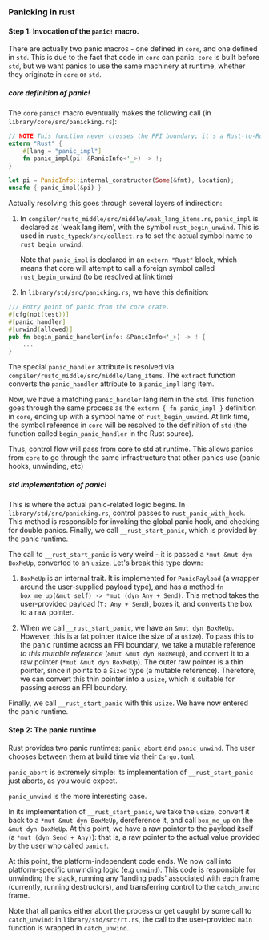 ### Panicking in rust ###

#### Step 1: Invocation of the `panic!` macro.

There are actually two panic macros - one defined in `core`, and one defined in `std`.
This is due to the fact that code in `core` can panic. `core` is built before `std`,
but we want panics to use the same machinery at runtime, whether they originate in `core`
or `std`.

##### core definition of panic!

The `core` `panic!` macro eventually makes the following call (in `library/core/src/panicking.rs`):

```rust
// NOTE This function never crosses the FFI boundary; it's a Rust-to-Rust call
extern "Rust" {
    #[lang = "panic_impl"]
    fn panic_impl(pi: &PanicInfo<'_>) -> !;
}

let pi = PanicInfo::internal_constructor(Some(&fmt), location);
unsafe { panic_impl(&pi) }
```

Actually resolving this goes through several layers of indirection:

1. In `compiler/rustc_middle/src/middle/weak_lang_items.rs`, `panic_impl` is declared as 'weak lang item',
   with the symbol `rust_begin_unwind`. This is used in `rustc_typeck/src/collect.rs`
   to set the actual symbol name to `rust_begin_unwind`.

   Note that `panic_impl` is declared in an `extern "Rust"` block,
   which means that core will attempt to call a foreign symbol called `rust_begin_unwind`
   (to be resolved at link time)

2. In `library/std/src/panicking.rs`, we have this definition:

```rust
/// Entry point of panic from the core crate.
#[cfg(not(test))]
#[panic_handler]
#[unwind(allowed)]
pub fn begin_panic_handler(info: &PanicInfo<'_>) -> ! {
    ...
}
```

The special `panic_handler` attribute is resolved via `compiler/rustc_middle/src/middle/lang_items`.
The `extract` function converts the `panic_handler` attribute to a `panic_impl` lang item.

Now, we have a matching `panic_handler` lang item in the `std`. This function goes
through the same process as the `extern { fn panic_impl }` definition in `core`, ending
up with a symbol name of `rust_begin_unwind`. At link time, the symbol reference in `core`
will be resolved to the definition of `std` (the function called `begin_panic_handler` in the
Rust source).

Thus, control flow will pass from core to std at runtime. This allows panics from `core`
to go through the same infrastructure that other panics use (panic hooks, unwinding, etc)

##### std implementation of panic!

This is where the actual panic-related logic begins. In `library/std/src/panicking.rs`,
control passes to `rust_panic_with_hook`. This method is responsible
for invoking the global panic hook, and checking for double panics. Finally,
we call `__rust_start_panic`, which is provided by the panic runtime.

The call to `__rust_start_panic` is very weird - it is passed a `*mut &mut dyn BoxMeUp`,
converted to an `usize`. Let's break this type down:

1. `BoxMeUp` is an internal trait. It is implemented for `PanicPayload`
(a wrapper around the user-supplied payload type), and has a method
`fn box_me_up(&mut self) -> *mut (dyn Any + Send)`.
This method takes the user-provided payload (`T: Any + Send`),
boxes it, and converts the box to a raw pointer.

2. When we call `__rust_start_panic`, we have an `&mut dyn BoxMeUp`.
However, this is a fat pointer (twice the size of a `usize`).
To pass this to the panic runtime across an FFI boundary, we take a mutable
reference *to this mutable reference* (`&mut &mut dyn BoxMeUp`), and convert it to a raw pointer
(`*mut &mut dyn BoxMeUp`). The outer raw pointer is a thin pointer, since it points to a `Sized`
type (a mutable reference). Therefore, we can convert this thin pointer into a `usize`, which
is suitable for passing across an FFI boundary.

Finally, we call `__rust_start_panic` with this `usize`. We have now entered the panic runtime.

#### Step 2: The panic runtime

Rust provides two panic runtimes: `panic_abort` and `panic_unwind`. The user chooses
between them at build time via their `Cargo.toml`

`panic_abort` is extremely simple: its implementation of `__rust_start_panic` just aborts,
as you would expect.

`panic_unwind` is the more interesting case. 

In its implementation of `__rust_start_panic`, we take the `usize`, convert
it back to a `*mut &mut dyn BoxMeUp`, dereference it, and call `box_me_up`
on the `&mut dyn BoxMeUp`. At this point, we have a raw pointer to the payload
itself (a `*mut (dyn Send + Any)`): that is, a raw pointer to the actual value
provided by the user who called `panic!`.

At this point, the platform-independent code ends. We now call into
platform-specific unwinding logic (e.g `unwind`). This code is
responsible for unwinding the stack, running any 'landing pads' associated
with each frame (currently, running destructors), and transferring control
to the `catch_unwind` frame.

Note that all panics either abort the process or get caught by some call to `catch_unwind`:
in `library/std/src/rt.rs`, the call to the user-provided
`main` function is wrapped in `catch_unwind`.
